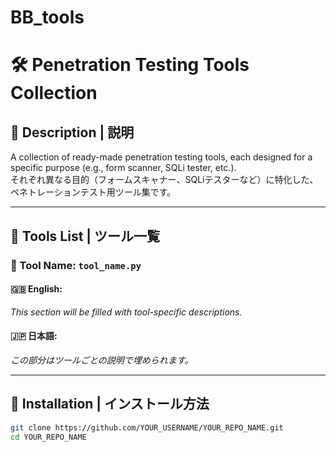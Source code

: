 # BB_tools
# 🛠️ Penetration Testing Tools Collection

## 📜 Description | 説明

A collection of ready-made penetration testing tools, each designed for a specific purpose (e.g., form scanner, SQLi tester, etc.).  
それぞれ異なる目的（フォームスキャナー、SQLiテスターなど）に特化した、ペネトレーションテスト用ツール集です。

---

## 📂 Tools List | ツール一覧



### 🔹 Tool Name: `tool_name.py`  
#### 🇬🇧 English:
*This section will be filled with tool-specific descriptions.*

#### 🇯🇵 日本語:
*この部分はツールごとの説明で埋められます。*

---

## 🚀 Installation | インストール方法

```bash
git clone https://github.com/YOUR_USERNAME/YOUR_REPO_NAME.git
cd YOUR_REPO_NAME
